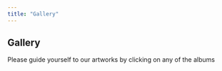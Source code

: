 ```yaml
---
title: "Gallery"
---
```


## Gallery

Please guide yourself to our artworks by clicking on any of the albums
